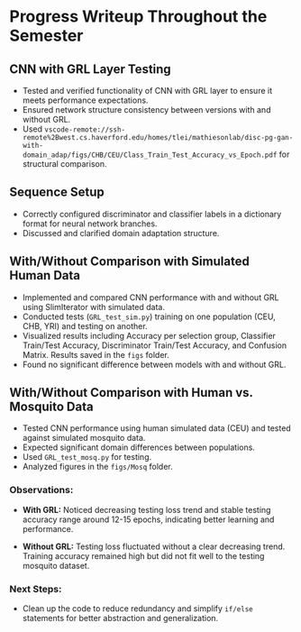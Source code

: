 # Progress Writeup Throughout the Semester

## CNN with GRL Layer Testing
- Tested and verified functionality of CNN with GRL layer to ensure it meets performance expectations.
- Ensured network structure consistency between versions with and without GRL.
- Used `vscode-remote://ssh-remote%2Bwest.cs.haverford.edu/homes/tlei/mathiesonlab/disc-pg-gan-with-domain_adap/figs/CHB/CEU/Class_Train_Test_Accuracy_vs_Epoch.pdf` for structural comparison.

## Sequence Setup
- Correctly configured discriminator and classifier labels in a dictionary format for neural network branches.
- Discussed and clarified domain adaptation structure.

## With/Without Comparison with Simulated Human Data
- Implemented and compared CNN performance with and without GRL using SlimIterator with simulated data.
- Conducted tests (`GRL_test_sim.py`) training on one population (CEU, CHB, YRI) and testing on another.
- Visualized results including Accuracy per selection group, Classifier Train/Test Accuracy, Discriminator Train/Test Accuracy, and Confusion Matrix. Results saved in the `figs` folder.
- Found no significant difference between models with and without GRL.

## With/Without Comparison with Human vs. Mosquito Data 
- Tested CNN performance using human simulated data (CEU) and tested against simulated mosquito data.
- Expected significant domain differences between populations.
- Used `GRL_test_mosq.py` for testing.
- Analyzed figures in the `figs/Mosq` folder.

### Observations:
- **With GRL:** Noticed decreasing testing loss trend and stable testing accuracy range around 12-15 epochs, indicating better learning and performance.

- **Without GRL:** Testing loss fluctuated without a clear decreasing trend. Training accuracy remained high but did not fit well to the testing mosquito dataset.

### Next Steps:
- Clean up the code to reduce redundancy and simplify `if/else` statements for better abstraction and generalization.
